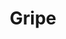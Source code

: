 ---
title: Gripe
descripcion: Infección viral con síntomas como fiebre, tos, dolor muscular.
recomendacion: Guardar reposo y beber muchos líquidos.
medicamentos:
  - Paracetamol
  - Antihistamínicos
emergencia: Si la fiebre persiste más de 3 días o hay dificultad para respirar.
---
